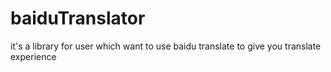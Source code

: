 # baiduTranslator
it's a library for user which want to use baidu translate to give you translate experience
